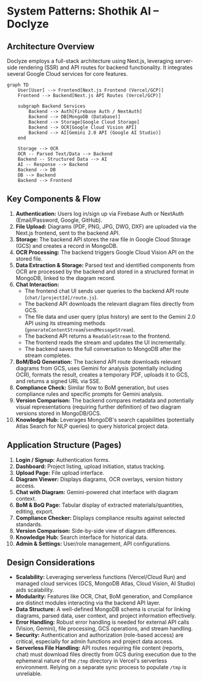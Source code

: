 # System Patterns: Shothik AI – Doclyze

## Architecture Overview

Doclyze employs a full-stack architecture using Next.js, leveraging server-side rendering (SSR) and API routes for backend functionality. It integrates several Google Cloud services for core features.

```mermaid
graph TD
    User[User] --> Frontend[Next.js Frontend (Vercel/GCP)]
    Frontend --> Backend[Next.js API Routes (Vercel/GCP)]
    
    subgraph Backend Services
        Backend --> Auth[Firebase Auth / NextAuth]
        Backend --> DB[MongoDB (Database)]
        Backend --> Storage[Google Cloud Storage]
        Backend --> OCR[Google Cloud Vision API]
        Backend --> AI[Gemini 2.0 API (Google AI Studio)]
    end

    Storage --> OCR
    OCR -- Parsed Text/Data --> Backend
    Backend -- Structured Data --> AI
    AI -- Response --> Backend
    Backend --> DB
    DB --> Backend
    Backend --> Frontend
```

## Key Components & Flow

1.  **Authentication:** Users log in/sign up via Firebase Auth or NextAuth (Email/Password, Google, GitHub).
2.  **File Upload:** Diagrams (PDF, PNG, JPG, DWG, DXF) are uploaded via the Next.js frontend, sent to the backend API.
3.  **Storage:** The backend API stores the raw file in Google Cloud Storage (GCS) and creates a record in MongoDB.
4.  **OCR Processing:** The backend triggers Google Cloud Vision API on the stored file.
5.  **Data Extraction & Storage:** Parsed text and identified components from OCR are processed by the backend and stored in a structured format in MongoDB, linked to the diagram record.
6.  **Chat Interaction:**
    *   The frontend chat UI sends user queries to the backend API route (`chat/[projectId]/route.js`).
    *   The backend API downloads the relevant diagram files directly from GCS.
    *   The file data and user query (plus history) are sent to the Gemini 2.0 API using its streaming methods (`generateContentStream`/`sendMessageStream`).
    *   The backend API returns a `ReadableStream` to the frontend.
    *   The frontend reads the stream and updates the UI incrementally.
    *   The backend saves the full conversation to MongoDB after the stream completes.
7.  **BoM/BoQ Generation:** The backend API route downloads relevant diagrams from GCS, uses Gemini for analysis (potentially including OCR), formats the result, creates a temporary PDF, uploads it to GCS, and returns a signed URL via SSE.
8.  **Compliance Check:** Similar flow to BoM generation, but uses compliance rules and specific prompts for Gemini analysis.
9.  **Version Comparison:** The backend compares metadata and potentially visual representations (requiring further definition) of two diagram versions stored in MongoDB/GCS.
10. **Knowledge Hub:** Leverages MongoDB's search capabilities (potentially Atlas Search for NLP queries) to query historical project data.

## Application Structure (Pages)

1.  **Login / Signup:** Authentication forms.
2.  **Dashboard:** Project listing, upload initiation, status tracking.
3.  **Upload Page:** File upload interface.
4.  **Diagram Viewer:** Displays diagrams, OCR overlays, version history access.
5.  **Chat with Diagram:** Gemini-powered chat interface with diagram context.
6.  **BoM & BoQ Page:** Tabular display of extracted materials/quantities, editing, export.
7.  **Compliance Checker:** Displays compliance results against selected standards.
8.  **Version Comparison:** Side-by-side view of diagram differences.
9.  **Knowledge Hub:** Search interface for historical data.
10. **Admin & Settings:** User/role management, API configurations.

## Design Considerations

-   **Scalability:** Leveraging serverless functions (Vercel/Cloud Run) and managed cloud services (GCS, MongoDB Atlas, Cloud Vision, AI Studio) aids scalability.
-   **Modularity:** Features like OCR, Chat, BoM generation, and Compliance are distinct modules interacting via the backend API layer.
-   **Data Structure:** A well-defined MongoDB schema is crucial for linking diagrams, parsed data, user context, and project information effectively.
-   **Error Handling:** Robust error handling is needed for external API calls (Vision, Gemini), file processing, GCS operations, and stream handling.
-   **Security:** Authentication and authorization (role-based access) are critical, especially for admin functions and project data access.
-   **Serverless File Handling:** API routes requiring file content (reports, chat) must download files directly from GCS during execution due to the ephemeral nature of the `/tmp` directory in Vercel's serverless environment. Relying on a separate sync process to populate `/tmp` is unreliable.

